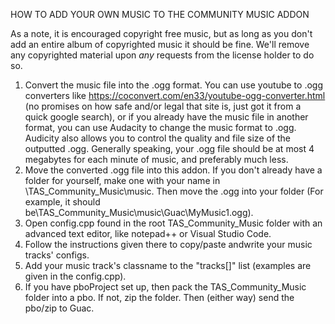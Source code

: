 HOW TO ADD YOUR OWN MUSIC TO THE COMMUNITY MUSIC ADDON

As a note, it is encouraged copyright free music, but as long as you don't add an entire album of copyrighted music it should be fine. We'll remove any copyrighted material upon *any* requests from the license holder to do so.

1. Convert the music file into the .ogg format. You can use youtube to .ogg converters like https://coconvert.com/en33/youtube-ogg-converter.html (no promises on how safe and/or legal that site is, just got it from a quick google search), or if you already have the music file in another format, you can use Audacity to change the music format to .ogg. Audicity also allows you to control the quality and file size of the outputted .ogg. Generally speaking, your .ogg file should be at most 4 megabytes for each minute of music, and preferably much less.
2. Move the converted .ogg file into this addon. If you don't already have a folder for yourself, make one with your name in \TAS_Community_Music\music. Then move the .ogg into your folder (For example, it should be\TAS_Community_Music\music\Guac\MyMusic1.ogg).
3. Open config.cpp found in the root TAS_Community_Music folder with an advanced text editor, like notepad++ or Visual Studio Code.
4. Follow the instructions given there to copy/paste andwrite your music tracks' configs.
5. Add your music track's classname to the "tracks[]" list (examples are given in the config.cpp).
6. If you have pboProject set up, then pack the TAS_Community_Music folder into a pbo. If not, zip the folder. Then (either way) send the pbo/zip to Guac.
